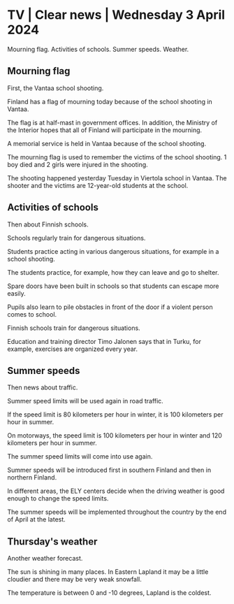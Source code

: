 # TV \| Clear news \| Wednesday 3 April 2024

Mourning flag. Activities of schools. Summer speeds. Weather.

## Mourning flag

First, the Vantaa school shooting.

Finland has a flag of mourning today because of the school shooting in Vantaa.

The flag is at half-mast in government offices. In addition, the Ministry of the Interior hopes that all of Finland will participate in the mourning.

A memorial service is held in Vantaa because of the school shooting.

The mourning flag is used to remember the victims of the school shooting. 1 boy died and 2 girls were injured in the shooting.

The shooting happened yesterday Tuesday in Viertola school in Vantaa. The shooter and the victims are 12-year-old students at the school.

## Activities of schools

Then about Finnish schools.

Schools regularly train for dangerous situations.

Students practice acting in various dangerous situations, for example in a school shooting.

The students practice, for example, how they can leave and go to shelter.

Spare doors have been built in schools so that students can escape more easily.

Pupils also learn to pile obstacles in front of the door if a violent person comes to school.

Finnish schools train for dangerous situations.

Education and training director Timo Jalonen says that in Turku, for example, exercises are organized every year.

## Summer speeds

Then news about traffic.

Summer speed limits will be used again in road traffic.

If the speed limit is 80 kilometers per hour in winter, it is 100 kilometers per hour in summer.

On motorways, the speed limit is 100 kilometers per hour in winter and 120 kilometers per hour in summer.

The summer speed limits will come into use again.

Summer speeds will be introduced first in southern Finland and then in northern Finland.

In different areas, the ELY centers decide when the driving weather is good enough to change the speed limits.

The summer speeds will be implemented throughout the country by the end of April at the latest.

## Thursday's weather

Another weather forecast.

The sun is shining in many places. In Eastern Lapland it may be a little cloudier and there may be very weak snowfall.

The temperature is between 0 and -10 degrees, Lapland is the coldest.

